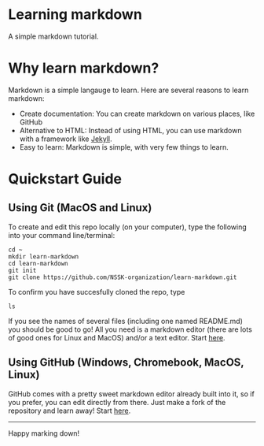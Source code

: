 # Learning markdown

A simple markdown tutorial.

# Why learn markdown?

Markdown is a simple langauge to learn. Here are several reasons to learn markdown:

* Create documentation: You can create markdown on various places, like GitHub
* Alternative to HTML: Instead of using HTML, you can use markdown with a framework like [Jekyll](https://jekyllrb.com/).
* Easy to learn: Markdown is simple, with very few things to learn.

# Quickstart Guide

## Using Git (MacOS and Linux)

To create and edit this repo locally (on your computer), type the following into your command line/terminal:

```
cd ~
mkdir learn-markdown
cd learn-markdown
git init
git clone https://github.com/NSSK-organization/learn-markdown.git
```
To confirm you have succesfully cloned the repo, type

```
ls
```

If you see the names of several files (including one named README.md) you should be good to go! All you need is a markdown editor (there are lots of good ones for Linux and MacOS) and/or a text editor. Start [here](/tutorial/the_basics.md).

## Using GitHub (Windows, Chromebook, MacOS, Linux)

GitHub comes with a pretty sweet markdown editor already built into it, so if you prefer, you can edit directly from there. Just make a fork of the repository and learn away! Start [here](https://github.com/NSSK-organization/learn-markdown/blob/main/tutorial/the_basics.md).

***

Happy marking down!
